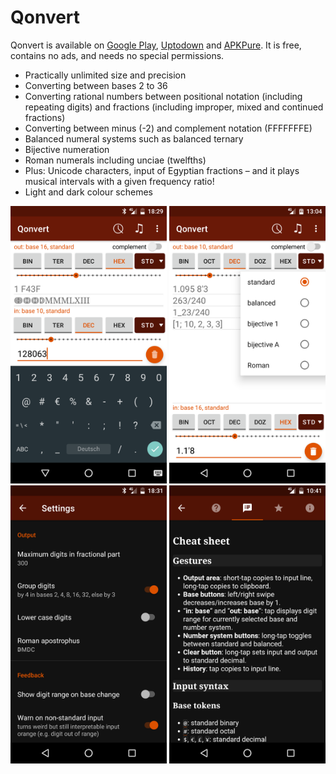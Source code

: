 # Qonvert
Qonvert is available on <a href="https://play.google.com/store/apps/details?id=org.tessoft.qonvert">Google Play</a>, <a href="https://qonvert.de.uptodown.com/android">Uptodown</a> and <a href="https://apkpure.com/de/qonvert/org.tessoft.qonvert">APKPure</a>. It is free, contains no ads, and needs no special permissions.

* Practically unlimited size and precision
* Converting between bases 2 to 36
* Converting rational numbers between positional notation (including repeating digits) and fractions (including improper, mixed and continued fractions)
* Converting between minus (-2) and complement notation (FFFFFFFE)
* Balanced numeral systems such as balanced ternary
* Bijective numeration
* Roman numerals including unciae (twelfths)
* Plus: Unicode characters, input of Egyptian fractions – and it plays musical intervals with a given frequency ratio!
* Light and dark colour schemes

<img src="screenshots/integer.png" width="250px" alt="Converting an integer number"> <img src="screenshots/rational.png" width="250px" alt="Converting a rational number"> <img src="screenshots/settings.png" width="250px" alt="App settings"> <img src="screenshots/cheatsheet.png" width="250px" alt="Cheat sheet">
